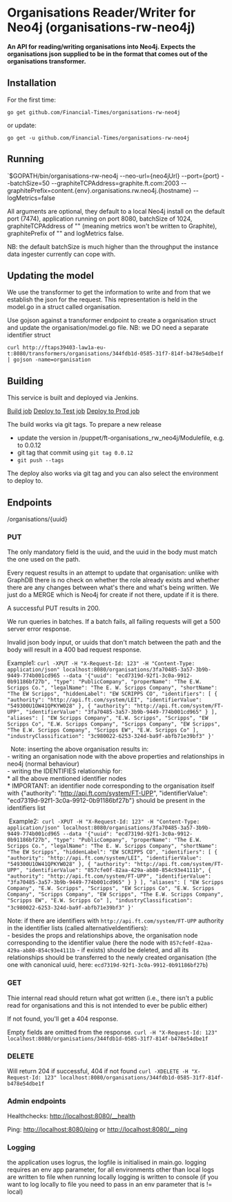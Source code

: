 # Organisations Reader/Writer for Neo4j (organisations-rw-neo4j)

__An API for reading/writing organisations into Neo4j. Expects the organisations json supplied to be in the format that comes out of the organisations transformer.__

## Installation

For the first time:

`go get github.com/Financial-Times/organisations-rw-neo4j`

or update:

`go get -u github.com/Financial-Times/organisations-rw-neo4j`

## Running

`$GOPATH/bin/organisations-rw-neo4j --neo-url={neo4jUrl} --port={port} --batchSize=50 --graphiteTCPAddress=graphite.ft.com:2003 --graphitePrefix=content.{env}.organisations.rw.neo4j.{hostname} --logMetrics=false

All arguments are optional, they default to a local Neo4j install on the default port (7474), application running on port 8080, batchSize of 1024, graphiteTCPAddress of "" (meaning metrics won't be written to Graphite), graphitePrefix of "" and logMetrics false.

NB: the default batchSize is much higher than the throughput the instance data ingester currently can cope with.

## Updating the model

We use the transformer to get the information to write and from that we establish the json for the request. This representation is held in the model.go in a struct called organisation.

Use gojson against a transformer endpoint to create a organisation struct and update the organisation/model.go file. NB: we DO need a separate identifier struct

`curl http://ftaps39403-law1a-eu-t:8080/transformers/organisations/344fdb1d-0585-31f7-814f-b478e54dbe1f | gojson -name=organisation`

## Building

This service is built and deployed via Jenkins.

<a href="http://ftjen10085-lvpr-uk-p:8181/view/JOBS-organisations-rw-neo4j/job/organisations-rw-neo4j-build/">Build job</a>
<a href="http://ftjen10085-lvpr-uk-p:8181/view/JOBS-organisations-rw-neo4j/job/organisations-rw-neo4j-deploy-test/">Deploy to Test job</a>
<a href="http://ftjen10085-lvpr-uk-p:8181/view/JOBS-organisations-rw-neo4j/job/organisations-rw-neo4j-deploy-prod/">Deploy to Prod job</a>

The build works via git tags. To prepare a new release
- update the version in /puppet/ft-organisations_rw_neo4j/Modulefile, e.g. to 0.0.12
- git tag that commit using `git tag 0.0.12`
- `git push --tags`

The deploy also works via git tag and you can also select the environment to deploy to.

## Endpoints
/organisations/{uuid}

### PUT
The only mandatory field is the uuid, and the uuid in the body must match the one used on the path.

Every request results in an attempt to update that organisation: unlike with GraphDB there is no check on whether the role already exists and whether there are any changes between what's there and what's being written. We just do a MERGE which is Neo4j for create if not there, update if it is there.

A successful PUT results in 200.

We run queries in batches. If a batch fails, all failing requests will get a 500 server error response.

Invalid json body input, or uuids that don't match between the path and the body will result in a 400 bad request response.

Example1: `curl -XPUT -H "X-Request-Id: 123" -H "Content-Type: application/json" localhost:8080/organisations/3fa70485-3a57-3b9b-9449-774b001cd965 --data '{"uuid": "ecd7319d-92f1-3c0a-9912-0b91186bf27b", "type": "PublicCompany", "properName": "The E.W. Scripps Co.", "legalName": "The E. W. Scripps Company", "shortName": "The EW Scripps", "hiddenLabel": "EW SCRIPPS CO", "identifiers": [ { "authority": "http://api.ft.com/system/LEI", "identifierValue": "549300U1OW41QPKYW028" }, { "authority": "http://api.ft.com/system/FT-UPP", "identifierValue": "3fa70485-3a57-3b9b-9449-774b001cd965" } ], "aliases": [ "EW Scripps Company", "E.W. Scripps", "Scripps", "EW Scripps Co", "E.W. Scripps Company", "Scripps Company", "EW Scripps", "The E.W. Scripps Company", "Scripps EW", "E.W. Scripps Co" ], "industryClassification": "3c980022-6253-324d-ba9f-abfb71e39bf3" }'`

  Note: inserting the above organisation results in:       
    - writing an organisation node with the above properties and relationships in neo4j (normal behaviour)       
    - writing the IDENTIFIES relationship for:           
        * all the above mentioned identifier nodes           
        * IMPORTANT: an identifier node corresponding to the organisation itself with {"authority": "http://api.ft.com/system/FT-UPP", "identifierValue": "ecd7319d-92f1-3c0a-9912-0b91186bf27b"} should be present in the identifiers list     

 Example2:  `curl -XPUT -H "X-Request-Id: 123" -H "Content-Type: application/json" localhost:8080/organisations/3fa70485-3a57-3b9b-9449-774b001cd965 --data '{"uuid": "ecd7319d-92f1-3c0a-9912-0b91186bf27b", "type": "PublicCompany", "properName": "The E.W. Scripps Co.", "legalName": "The E. W. Scripps Company", "shortName": "The EW Scripps", "hiddenLabel": "EW SCRIPPS CO", "identifiers": [ { "authority": "http://api.ft.com/system/LEI", "identifierValue": "549300U1OW41QPKYW028" }, { "authority": "http://api.ft.com/system/FT-UPP", "identifierValue": "857cfe0f-82aa-429a-ab80-854c93e4111b", { "authority": "http://api.ft.com/system/FT-UPP", "identifierValue": "3fa70485-3a57-3b9b-9449-774b001cd965" } } ], "aliases": [ "EW Scripps Company", "E.W. Scripps", "Scripps", "EW Scripps Co", "E.W. Scripps Company", "Scripps Company", "EW Scripps", "The E.W. Scripps Company", "Scripps EW", "E.W. Scripps Co" ], "industryClassification": "3c980022-6253-324d-ba9f-abfb71e39bf3" }'` 


Note: if there are identifiers with `http://api.ft.com/system/FT-UPP` authority in the identifier lists (called alternativeIdentifiers):  
    - besides the props and relationships above, the organisation node corresponding to the identifier value (here the node with `857cfe0f-82aa-429a-ab80-854c93e4111b` - if exists) should be deleted, and all its relationships should be transferred to the newly created organisation (the one with canonical uuid, here: `ecd7319d-92f1-3c0a-9912-0b91186bf27b`)  

### GET
Thie internal read should return what got written (i.e., there isn't a public read for organisations and this is not intended to ever be public either)

If not found, you'll get a 404 response.

Empty fields are omitted from the response.
`curl -H "X-Request-Id: 123" localhost:8080/organisations/344fdb1d-0585-31f7-814f-b478e54dbe1f`

### DELETE
Will return 204 if successful, 404 if not found
`curl -XDELETE -H "X-Request-Id: 123" localhost:8080/organisations/344fdb1d-0585-31f7-814f-b478e54dbe1f`

### Admin endpoints
Healthchecks: [http://localhost:8080/__health](http://localhost:8080/__health)

Ping: [http://localhost:8080/ping](http://localhost:8080/ping) or [http://localhost:8080/__ping](http://localhost:8080/__ping)


### Logging
 the application uses logrus, the logfile is initialised in main.go.
 logging requires an env app parameter, for all environments  other than local logs are written to file
 when running locally logging is written to console (if you want to log locally to file you need to pass in an env parameter that is != local)

